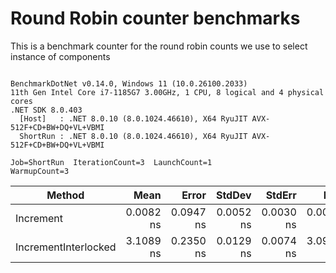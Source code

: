 # Round Robin counter benchmarks

This is a benchmark counter for the round robin counts we use to select instance of components

```

BenchmarkDotNet v0.14.0, Windows 11 (10.0.26100.2033)
11th Gen Intel Core i7-1185G7 3.00GHz, 1 CPU, 8 logical and 4 physical cores
.NET SDK 8.0.403
  [Host]   : .NET 8.0.10 (8.0.1024.46610), X64 RyuJIT AVX-512F+CD+BW+DQ+VL+VBMI
  ShortRun : .NET 8.0.10 (8.0.1024.46610), X64 RyuJIT AVX-512F+CD+BW+DQ+VL+VBMI

Job=ShortRun  IterationCount=3  LaunchCount=1  
WarmupCount=3  

```
| Method               | Mean      | Error     | StdDev    | StdErr    | Min       | Max       | Op/s              | Exceptions | Allocated |
|--------------------- |----------:|----------:|----------:|----------:|----------:|----------:|------------------:|-----------:|----------:|
| Increment            | 0.0082 ns | 0.0947 ns | 0.0052 ns | 0.0030 ns | 0.0024 ns | 0.0124 ns | 122,661,015,947.5 |          - |         - |
| IncrementInterlocked | 3.1089 ns | 0.2350 ns | 0.0129 ns | 0.0074 ns | 3.0995 ns | 3.1236 ns |     321,658,381.3 |          - |         - |
